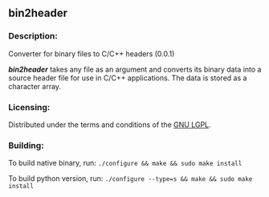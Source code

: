 ## bin2header


### **Description:**

Converter for binary files to C/C++ headers (0.0.1)

***bin2header*** takes any file as an argument and converts
its binary data into a source header file for use in C/C++
applications. The data is stored as a character array.


### **Licensing:**

Distributed under the terms and conditions of the [GNU LGPL](http://www.gnu.org/licenses/lgpl.html).


### **Building:**

To build native binary, run: `./configure && make && sudo make install`

To build python version, run: `./configure --type=s && make && sudo make install`
